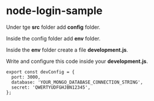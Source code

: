 # node-login-sample
Under tge **src** folder add **config** folder.

Inside the config folder add **env** folder.

Inside the **env** folder create a file **development.js**.

Write and configure this code inside your **development.js**.

```
export const devConfig = {
  port: 3000,
  database: 'YOUR_MONGO_DATABASE_CONNECTION_STRING',
  secret: 'QWERTYUDFGHJBN12345',
};
```
